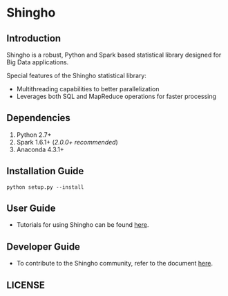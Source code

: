# Shingho

## Introduction
Shingho is a robust, Python and Spark based statistical library designed for Big Data applications. 

Special features of the Shingho statistical library:
- Multithreading capabilities to better parallelization
- Leverages both SQL and MapReduce operations for faster processing

## Dependencies
1. Python 2.7+
2. Spark 1.6.1+ (*2.0.0+ recommended*)
3. Anaconda 4.3.1+

## Installation Guide

    python setup.py --install

## User Guide
- Tutorials for using Shingho can be found [here](https://github.com/snazrul1/Shingho/tree/master/examples).

## Developer Guide
- To contribute to the Shingho community, refer to the document [here](https://github.com/snazrul1/Shingho/tree/master/developer_gudelines).

## LICENSE
